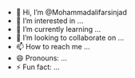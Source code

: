 - 👋 Hi, I’m @Mohammadalifarsinjad
- 👀 I’m interested in ...
- 🌱 I’m currently learning ...
- 💞️ I’m looking to collaborate on ...
- 📫 How to reach me ...
- 😄 Pronouns: ...
- ⚡ Fun fact: ...

<!---
Mohammadalifarsinjad/Mohammadalifarsinjad is a ✨ special ✨ repository because its `README.md` (this file) appears on your GitHub profile.
You can click the Preview link to take a look at your changes.
--->
